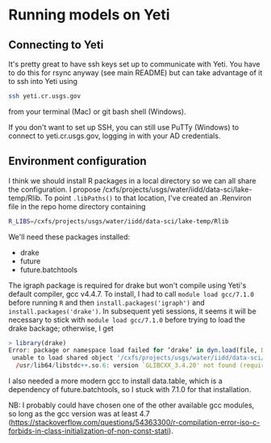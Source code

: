 # Running models on Yeti

## Connecting to Yeti

It's pretty great to have ssh keys set up to communicate with Yeti. You have to do this for rsync anyway (see main README) but can take advantage of it to ssh into Yeti using
```sh
ssh yeti.cr.usgs.gov
```
from your terminal (Mac) or git bash shell (Windows).

If you don't want to set up SSH, you can still use PuTTy (Windows) to connect to yeti.cr.usgs.gov, logging in with your AD credentials.

## Environment configuration

I think we should install R packages in a local directory so we can all share the configuration. I propose /cxfs/projects/usgs/water/iidd/data-sci/lake-temp/Rlib. To point `.libPaths()` to that location, I've created an .Renviron file in the repo home directory containing
```sh
R_LIBS=/cxfs/projects/usgs/water/iidd/data-sci/lake-temp/Rlib
```

We'll need these packages installed:

- drake
- future
- future.batchtools

The igraph package is required for drake but won't compile using Yeti's default compiler, gcc v4.4.7. To install, I had to call `module load gcc/7.1.0` before running `R` and then `install.packages('igraph')` and `install.packages('drake')`. In subsequent yeti sessions, it seems it will be necessary to stick with `module load gcc/7.1.0` before trying to load the drake backage; otherwise, I get
```r
> library(drake)
Error: package or namespace load failed for ‘drake’ in dyn.load(file, DLLpath = DLLpath, ...):
 unable to load shared object '/cxfs/projects/usgs/water/iidd/data-sci/lake-temp/drake-test/Rlib/igraph/libs/igraph.so':
  /usr/lib64/libstdc++.so.6: version `GLIBCXX_3.4.20' not found (required by /cxfs/projects/usgs/water/iidd/data-sci/lake-temp/drake-test/Rlib/igraph/libs/igraph.so)
```
I also needed a more modern gcc to install data.table, which is a dependency of future.batchtools, so I stuck with 7.1.0 for that installation.

NB: I probably could have chosen one of the other available gcc modules, so long as the gcc version was at least 4.7 (https://stackoverflow.com/questions/54363300/r-compilation-error-iso-c-forbids-in-class-initialization-of-non-const-stati).
